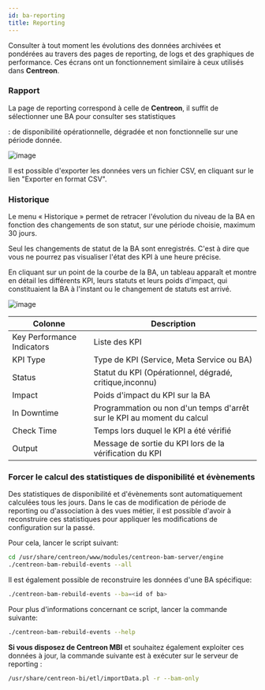 ```yaml
---
id: ba-reporting
title: Reporting
---
```


Consulter à tout moment les évolutions des données archivées et
pondérées au travers des pages de reporting, de logs et des graphiques
de performance. Ces écrans ont un fonctionnement similaire à ceux
utilisés dans **Centreon**.

### Rapport

La page de reporting correspond à celle de **Centreon**, il suffit de sélectionner une BA pour consulter ses statistiques

:   de disponibilité opérationnelle, dégradée et non fonctionnelle sur
    une période donnée.

![image](../assets/service-mapping/guide/reporting.png)

Il est possible d'exporter les données vers un fichier CSV, en cliquant
sur le lien "Exporter en format CSV".

### Historique

Le menu « Historique » permet de retracer l'évolution du niveau de la
BA en fonction des changements de son statut, sur une période choisie,
maximum 30 jours.

Seul les changements de statut de la BA sont enregistrés. C'est à dire
que vous ne pourrez pas visualiser l'état des KPI à une heure précise.

En cliquant sur un point de la courbe de la BA, un tableau apparaît et
montre en détail les différents KPI, leurs statuts et leurs poids
d'impact, qui constituaient la BA à l'instant ou le changement de
statuts est arrivé.

![image](../assets/service-mapping/logs.png)

  Colonne      |    Description
--------------------|--------------------------------------------------
  Key Performance Indicators   |  Liste des KPI
  KPI Type         |    Type de KPI (Service, Meta Service ou BA)
  Status         |      Statut du KPI (Opérationnel, dégradé, critique,inconnu)
  Impact         |      Poids d'impact du KPI sur la BA
  In Downtime      |    Programmation ou non d'un temps d'arrêt sur le KPI au moment du calcul
  Check Time      |     Temps lors duquel le KPI a été vérifié
  Output       |        Message de sortie du KPI lors de la vérification du KPI

### Forcer le calcul des statistiques de disponibilité et évènements

Des statistiques de disponibilité et d'évènements sont automatiquement
calculées tous les jours. Dans le cas de modification de période de
reporting ou d'association à des vues métier, il est possible d'avoir
à reconstruire ces statistiques pour appliquer les modifications de
configuration sur la passé.

Pour cela, lancer le script suivant:
```Bash
cd /usr/share/centreon/www/modules/centreon-bam-server/engine
./centreon-bam-rebuild-events --all
```
Il est également possible de reconstruire les données d'une BA spécifique:
```Bash
./centreon-bam-rebuild-events --ba=<id of ba>
```
Pour plus d'informations concernant ce script, lancer la commande suivante:
```Bash
./centreon-bam-rebuild-events --help
```
**Si vous disposez de Centreon MBI** et souhaitez également exploiter
ces données à jour, la commande suivante est à exécuter sur le serveur
de reporting :
```Bash
/usr/share/centreon-bi/etl/importData.pl -r --bam-only
```
